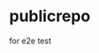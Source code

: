 # publicrepo
for e2e test





























































































































































































































































































































































































































































































































































































































































































































































































































































































































































































































































































































































































































































































































































































































































































































































































































































































































































































































































































































































































































































































































































































































































































































































































































































































































































































































































































































































































































































































































































































































































































































































































































































































































































































































































































































































































































































































































































































































































































































































































